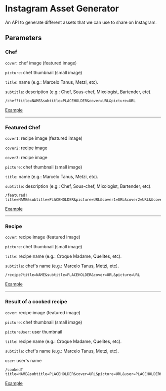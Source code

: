 # Instagram Asset Generator

An API to generate different assets that we can use to share on Instagram.

## Parameters

### Chef

`cover`: chef image (featured image)

`picture`: chef thumbnail (small image)

`title`: name (e.g.: Marcelo Tanus, Metzi, etc).

`subtitle`: description (e.g.: Chef, Sous-chef, Mixologist, Bartender, etc).


```
/chef?title=NAME&subtitle=PLACEHOLDER&cover=URL&picture=URL
```

[Example](https://instagram-asset-generator.herokuapp.com/chef?title=NAME&subtitle=PLACEHOLDER&cover=https://place-puppy.com/1280x1280&picture=https://place-puppy.com/300x300)

---

### Featured Chef

`cover1`: recipe image (featured image)

`cover2`: recipe image 

`cover3`: recipe image 

`picture`: chef thumbnail (small image)

`title`: name (e.g.: Marcelo Tanus, Metzi, etc).

`subtitle`: description (e.g.: Chef, Sous-chef, Mixologist, Bartender, etc).


```
/featured?title=NAME&subtitle=PLACEHOLDER&picture=URL&cover1=URL&cover2=URL&&cover3=URL
```

[Example](https://instagram-asset-generator.herokuapp.com/featured?title=NAME&subtitle=PLACEHOLDER&picture=https://place-puppy.com/300x300&cover1=https://place-puppy.com/300x300&cover2=https://place-puppy.com/300x300&&cover3=https://place-puppy.com/300x300)

---


### Recipe

`cover`: recipe image (featured image)

`picture`: chef thumbnail (small image)

`title`: recipe name (e.g.: Croque Madame, Quelites, etc).

`subtitle`: chef's name (e.g.: Marcelo Tanus, Metzi, etc).


```
/recipe?title=NAME&subtitle=PLACEHOLDER&cover=URL&picture=URL
```

[Example](https://instagram-asset-generator.herokuapp.com/recipe?title=NAME&subtitle=PLACEHOLDER&cover=https://place-puppy.com/600x600&picture=https://place-puppy.com/300x300)


---

### Result of a cooked recipe

`cover`: recipe image (featured image)

`picture`: chef thumbnail (small image)

`pictureUser`: user thumbnail

`title`: recipe name (e.g.: Croque Madame, Quelites, etc).

`subtitle`: chef's name (e.g.: Marcelo Tanus, Metzi, etc).

`user`: user's name


```
/cooked?title=NAME&subtitle=PLACEHOLDER&cover=URL&picture=URL&user=PLACEHOLDER&pictureUser=URL
```

[Example](https://instagram-asset-generator.herokuapp.com/cooked?title=NAME&subtitle=PLACEHOLDER&cover=https://place-puppy.com/600x600&picture=https://place-puppy.com/600x600&user=PLACEHOLDER&pictureUser=https://place-puppy.com/600x600)
